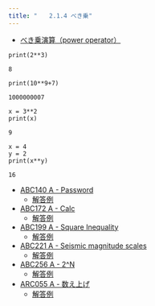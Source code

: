 ```yaml
---
title: "　　2.1.4 べき乗"
---
```


* [べき乗演算（power operator）](https://docs.python.org/ja/3/reference/expressions.html#the-power-operator)

```python:サンプルコード
print(2**3)
```

```text:実行結果
8
```

```python:サンプルコード
print(10**9+7)
```

```text:実行結果
1000000007
```

```python:サンプルコード
x = 3**2
print(x)
```

```text:実行結果
9
```

```python:サンプルコード
x = 4
y = 2
print(x**y)
```

```text:実行結果
16
```

- [ABC140 A - Password](https://atcoder.jp/contests/abc140/tasks/abc140_a)
    - [解答例](https://atcoder.jp/contests/abc140/submissions/15224137)
- [ABC172 A - Calc](https://atcoder.jp/contests/abc172/tasks/abc172_a)
    - [解答例](https://atcoder.jp/contests/abc172/submissions/14723473)
- [ABC199 A - Square Inequality](https://atcoder.jp/contests/abc199/tasks/abc199_a)
    - [解答例](https://atcoder.jp/contests/abc199/submissions/22191640)
- [ABC221 A - Seismic magnitude scales](https://atcoder.jp/contests/abc221/tasks/abc221_a)
    - [解答例](https://atcoder.jp/contests/abc221/submissions/26995757)
- [ABC256 A - 2^N](https://atcoder.jp/contests/abc256/tasks/abc256_a)
    - [解答例](https://atcoder.jp/contests/abc256/submissions/32938897)
- [ARC055 A - 数え上げ](https://atcoder.jp/contests/arc055/tasks/arc055_a)
    - [解答例](https://atcoder.jp/contests/arc055/submissions/14514282)